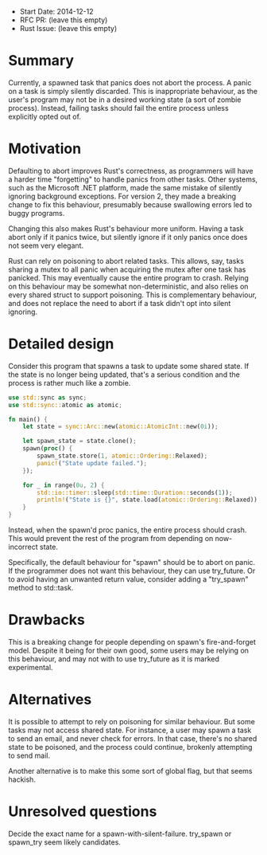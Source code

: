 - Start Date: 2014-12-12
- RFC PR: (leave this empty)
- Rust Issue: (leave this empty)

# Summary

Currently, a spawned task that panics does not abort the process. A panic on a task is simply silently discarded. This is inappropriate behaviour, as the user's program may not be in a desired working state (a sort of zombie process). Instead, failing tasks should fail the entire process unless explicitly opted out of.

# Motivation

Defaulting to abort improves Rust's correctness, as programmers will have a harder time "forgetting" to handle panics from other tasks. Other systems, such as the Microsoft .NET platform, made the same mistake of silently ignoring background exceptions. For version 2, they made a breaking change to fix this behaviour, presumably because swallowing errors led to buggy programs.

Changing this also makes Rust's behaviour more uniform. Having a task abort only if it panics twice, but silently ignore if it only panics once does not seem very elegant.

Rust can rely on poisoning to abort related tasks. This allows, say, tasks sharing a mutex to all panic when acquiring the mutex after one task has panicked. This may eventually cause the entire program to crash. Relying on this behaviour may be somewhat non-deterministic, and also relies on every shared struct to support poisoning. This is complementary behaviour, and does not replace the need to abort if a task didn't opt into silent ignoring. 

# Detailed design

Consider this program that spawns a task to update some shared state. If the state is no longer being updated, that's a serious condition and the process is rather much like a zombie.

```rust
use std::sync as sync;
use std::sync::atomic as atomic;

fn main() { 
    let state = sync::Arc::new(atomic::AtomicInt::new(0i));

    let spawn_state = state.clone();
    spawn(proc() { 
        spawn_state.store(1, atomic::Ordering::Relaxed);
        panic!("State update failed.");
    });

    for _ in range(0u, 2) { 
        std::io::timer::sleep(std::time::Duration::seconds(1));
        println!("State is {}", state.load(atomic::Ordering::Relaxed));
    }
}
```

Instead, when the spawn'd proc panics, the entire process should crash. This would prevent the rest of the program from depending on now-incorrect state. 

Specifically, the default behaviour for "spawn" should be to abort on panic. If the programmer does not want this behaviour, they can use try_future. Or to avoid having an unwanted return value, consider adding a "try_spawn" method to std::task.

# Drawbacks

This is a breaking change for people depending on spawn's fire-and-forget model. Despite it being for their own good, some users may be relying on this behaviour, and may not with to use try_future as it is marked experimental.

# Alternatives

It is possible to attempt to rely on poisoning for similar behaviour. But some tasks may not access shared state. For instance, a user may spawn a task to send an email, and never check for errors. In that case, there's no shared state to be poisoned, and the process could continue, brokenly attempting to send mail.

Another alternative is to make this some sort of global flag, but that seems hackish.

# Unresolved questions

Decide the exact name for a spawn-with-silent-failure. try_spawn or spawn_try seem likely candidates. 
